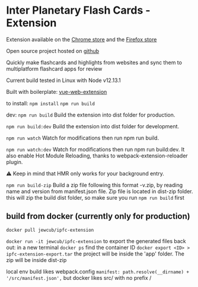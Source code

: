 # Inter Planetary Flash Cards - Extension

Extension available on the [Chrome store](https://chrome.google.com/webstore/detail/inter-planetary-flash-car/ffjpplmcceibehbaofplbmcldkmmhcob/related?hl=en-US) and the [Firefox store](https://addons.mozilla.org/en-US/firefox/addon/inter-planetary-flash-cards)

Open source project hosted on [github](https://github.com/IPFC/ipfc-extension)

Quickly make flashcards and highlights from websites and sync them to multiplatform flashcard apps for review

Current build tested in Linux with Node v12.13.1

Built with boilerplate: [vue-web-extension](https://github.com/Kocal/vue-web-extension)

to install:
`npm install`
`npm run build`

dev:
`npm run build`
Build the extension into dist folder for production.

`npm run build:dev`
Build the extension into dist folder for development.

`npm run watch`
Watch for modifications then run npm run build.

`npm run watch:dev`
Watch for modifications then run npm run build:dev.
It also enable Hot Module Reloading, thanks to webpack-extension-reloader plugin.

⚠️ Keep in mind that HMR only works for your background entry.

`npm run build-zip`
Build a zip file following this format <name>-v<version>.zip, by reading name and version from manifest.json file. Zip file is located in dist-zip folder.
this will zip the build dist folder, so make sure you run `npm run build` first

## build from docker (currently only for production)

`docker pull jewcub/ipfc-extension`

`docker run -it jewcub/ipfc-extension`
to export the generated files back out:
in a new terminal
`docker ps`
find the container ID
`docker export <ID> > ipfc-extension-export.tar`
the project will be inside the 'app' folder. The zip will be inside dist-zip

local env build likes webpack.config `manifest: path.resolve(__dirname) + '/src/manifest.json',` but docker likes src/ with no prefix /
